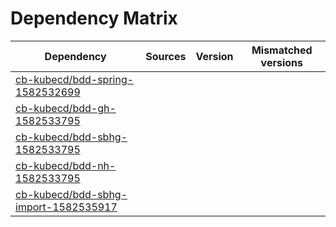 # Dependency Matrix

Dependency | Sources | Version | Mismatched versions
---------- | ------- | ------- | -------------------
[cb-kubecd/bdd-spring-1582532699](https://github.com/cb-kubecd/bdd-spring-1582532699.git) |  | []() | 
[cb-kubecd/bdd-gh-1582533795](https://github.com/cb-kubecd/bdd-gh-1582533795.git) |  | []() | 
[cb-kubecd/bdd-sbhg-1582533795](https://github.com/cb-kubecd/bdd-sbhg-1582533795.git) |  | []() | 
[cb-kubecd/bdd-nh-1582533795](https://github.com/cb-kubecd/bdd-nh-1582533795.git) |  | []() | 
[cb-kubecd/bdd-sbhg-import-1582535917](https://github.com/cb-kubecd/bdd-sbhg-import-1582535917.git) |  | []() | 
